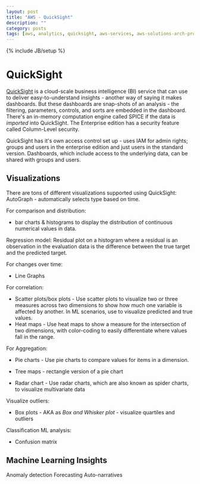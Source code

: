 ```yaml
---
layout: post
title: "AWS - QuickSight"
description: ""
category: posts
tags: [aws, analytics, quicksight, aws-services, aws-solutions-arch-pro, aws-spec-ml]
---
```

{% include JB/setup %}

# QuickSight
[QuickSight](https://aws.amazon.com/quicksight/) is a cloud-scale business intelligence (BI) service that can use to deliver easy-to-understand insights - another way of saying it makes dashboards. But these dashboards are snap-shots of an analysis - the filtering, parameters, controls, and sorts are embedded in the dashboard. There's an in-memory computation engine called SPICE if the data is _imported_ into QuickSight. The Enterprise edition has a security feature called Column-Level security.

QuickSight has it's own access control set up - uses IAM for admin rights; groups and users in the enterprise edition and just users in the standard version. Dashboards, which include access to the underlying data, can be shared with groups and users.

## Visualizations
There are tons of different visualizations supported using QuickSight:
AutoGraph - automatically selects type based on time.

For comparison and distribution:
- bar charts &amp; histograms to display the distribution of continuous numerical values in data.

Regression model:
Residual plot on a histogram where a residual is an observation in the evaluation data is the difference between the true target and the predicted target.

For changes over time:
- Line Graphs

For correlation:
- Scatter plots/box plots - Use scatter plots to visualize two or three measures across two dimensions to show how much one variable is affected by another. In ML scenarios, use to visualize predicted and true values.
- Heat maps - Use heat maps to show a measure for the intersection of two dimensions, with color-coding to easily differentiate where values fall in the range.

For Aggregation: 
- Pie charts - Use pie charts to compare values for items in a dimension. 
- Tree maps - rectangle version of a pie chart

- Radar chart - Use radar charts, which are also known as spider charts, to visualize multivariate data

Visualize outliers:
- Box plots - AKA as *Box and Whisker plot* - visualize quartiles and outliers

Classification ML analysis:
- Confusion matrix

## Machine Learning Insights
Anomaly detection
Forecasting
Auto-narratives
